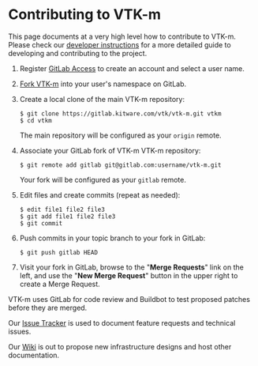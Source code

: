 Contributing to VTK-m
=====================

This page documents at a very high level how to contribute to VTK-m.
Please check our [developer instructions][] for a more detailed guide to
developing and contributing to the project.

1.  Register [GitLab Access] to create an account and select a user name.

2.  [Fork VTK-m][] into your user's namespace on GitLab.

3.  Create a local clone of the main VTK-m repository:

        $ git clone https://gitlab.kitware.com/vtk/vtk-m.git vtkm
        $ cd vtkm
    The main repository will be configured as your `origin` remote.

4.  Associate your GitLab fork of VTK-m VTK-m repository:

        $ git remote add gitlab git@gitlab.com:username/vtk-m.git

    Your fork will be configured as your `gitlab` remote.

5.  Edit files and create commits (repeat as needed):

        $ edit file1 file2 file3
        $ git add file1 file2 file3
        $ git commit

6.  Push commits in your topic branch to your fork in GitLab:

        $ git push gitlab HEAD

7.  Visit your fork in GitLab, browse to the "**Merge Requests**" link on the
    left, and use the "**New Merge Request**" button in the upper right to
    create a Merge Request.


VTK-m uses GitLab for code review and Buildbot to test proposed
patches before they are merged.

Our [Issue Tracker][] is used to document feature requests and technical issues.

Our [Wiki][] is out to propose new infrastructure designs and host other
documentation.

[developer instructions]: http://m.vtk.org/index.php/Contributing_to_VTK-m
[GitLab Access]: https://gitlab.kitware.com/users/sign_in
[Fork VTK-m]: https://gitlab.kitware.com/vtk/vtk/fork/new
[Issue Tracker]: https://gitlab.kitware.com/vtk/vtk-m/issues
[Wiki]: http://m.vtk.org/
